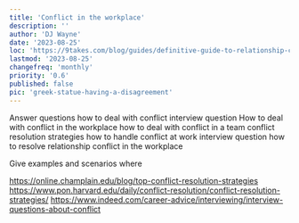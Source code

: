 ```yaml
---
title: 'Conflict in the workplace'
description: ''
author: 'DJ Wayne'
date: '2023-08-25'
loc: 'https://9takes.com/blog/guides/definitive-guide-to-relationship-conflict-part-1'
lastmod: '2023-08-25'
changefreq: 'monthly'
priority: '0.6'
published: false
pic: 'greek-statue-having-a-disagreement'
---
```


Answer questions
how to deal with conflict interview question
How to deal with conflict in the workplace
how to deal with conflict in a team
conflict resolution strategies
how to handle conflict at work interview question
how to resolve relationship conflict in the workplace

Give examples and scenarios where

https://online.champlain.edu/blog/top-conflict-resolution-strategies
https://www.pon.harvard.edu/daily/conflict-resolution/conflict-resolution-strategies/
https://www.indeed.com/career-advice/interviewing/interview-questions-about-conflict
